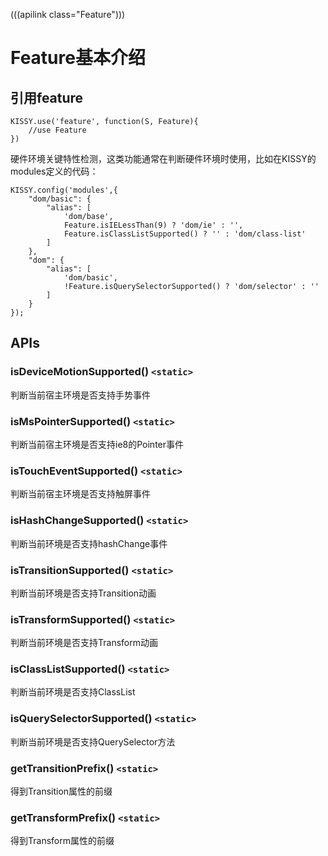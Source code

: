 (((apilink class="Feature")))
# Feature基本介绍

## 引用feature

	KISSY.use('feature', function(S, Feature){
		//use Feature
	})

硬件环境关键特性检测，这类功能通常在判断硬件环境时使用，比如在KISSY的modules定义的代码：

	KISSY.config('modules',{
		"dom/basic": {
			"alias": [
				'dom/base',
				Feature.isIELessThan(9) ? 'dom/ie' : '',
				Feature.isClassListSupported() ? '' : 'dom/class-list'
			]
		},
		"dom": {
			"alias": [
				'dom/basic',
				!Feature.isQuerySelectorSupported() ? 'dom/selector' : ''
			]
		}
	});

## APIs

### isDeviceMotionSupported()  `<static>`

判断当前宿主环境是否支持手势事件

### isMsPointerSupported()  `<static>`

判断当前宿主环境是否支持ie8的Pointer事件

### isTouchEventSupported()  `<static>`

判断当前宿主环境是否支持触屏事件

### isHashChangeSupported()  `<static>`

判断当前环境是否支持hashChange事件

### isTransitionSupported()  `<static>`

判断当前环境是否支持Transition动画

### isTransformSupported()  `<static>`

判断当前环境是否支持Transform动画

### isClassListSupported()  `<static>`

判断当前环境是否支持ClassList

### isQuerySelectorSupported()  `<static>`

判断当前环境是否支持QuerySelector方法

### getTransitionPrefix()  `<static>`

得到Transition属性的前缀

### getTransformPrefix()  `<static>`

得到Transform属性的前缀
